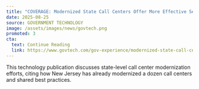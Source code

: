 ```yaml
---
title: "COVERAGE: Modernized State Call Centers Offer More Effective Service"
date: 2025-08-25
source: GOVERNMENT TECHNOLOGY
image: /assets/images/news/govtech.png
promoted: 3
cta:
  text: Continue Reading
  link: https://www.govtech.com/gov-experience/modernized-state-call-centers-offer-more-effective-service
---
```


This technology publication discusses state-level call center modernization efforts, citing how New Jersey has already modernized a dozen call centers and shared best practices.
